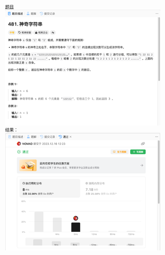 [题目](https://leetcode.cn/problems/magical-string/description/)
![pic](img.png)
结果：
![pic](result.png)